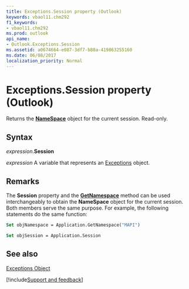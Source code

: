```yaml
---
title: Exceptions.Session property (Outlook)
keywords: vbaol11.chm292
f1_keywords:
- vbaol11.chm292
ms.prod: outlook
api_name:
- Outlook.Exceptions.Session
ms.assetid: a0674664-e087-3df7-b80a-419863255160
ms.date: 06/08/2017
localization_priority: Normal
---
```



# Exceptions.Session property (Outlook)

Returns the  **[NameSpace](Outlook.NameSpace.md)** object for the current session. Read-only.


## Syntax

_expression_.**Session**

_expression_ A variable that represents an [Exceptions](Outlook.Exceptions.md) object.


## Remarks

The  **Session** property and the **[GetNamespace](Outlook.Application.GetNamespace.md)** method can be used interchangeably to obtain the **NameSpace** object for the current session. Both members serve the same purpose. For example, the following statements do the same function:


```vb
Set objNamespace = Application.GetNamespace("MAPI") 
```


```vb
Set objSession = Application.Session
```


## See also


[Exceptions Object](Outlook.Exceptions.md)

[!include[Support and feedback](~/includes/feedback-boilerplate.md)]